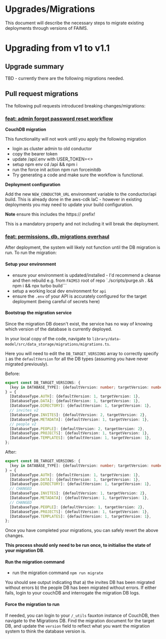 # Upgrades/Migrations

This document will describe the necessary steps to migrate existing deployments through versions of FAIMS.

# Upgrading from v1 to v1.1

## Upgrade summary

TBD - currently there are the following migrations needed.

## Pull request migrations

The following pull requests introduced breaking changes/migrations:

### [feat: admin forgot password reset workflow](https://github.com/FAIMS/FAIMS3/pull/1334)

**CouchDB migration**

This functionality will not work until you apply the following migration

- login as cluster admin to old conductor
- copy the bearer token
- update /api/.env with USER_TOKEN=<>
- setup npm env cd /api && npm i
- run the force init action npm run forceinitdb
- Try generating a code and make sure the workflow is functional.

**Deployment configuration**

Add the new `NEW_CONDUCTOR_URL` environment variable to the conductor/api build. This is already done in the aws-cdk IaC - however in existing deployments you may need to update your build configuration.

**Note** ensure this includes the https:// prefix!

This is a mandatory property and not including it will break the deployment.

### [feat: permissions, db, migrations overhaul](https://github.com/FAIMS/FAIMS3/pull/1380)

After deployment, the system will likely not function until the DB migration is run. To run the migration:

#### Setup your environment

- ensure your environment is updated/installed - I'd recommend a cleanse and then rebuild e.g. from `FAIMS3` root of repo `./scripts/purge.sh . && npm i && npx turbo build```
- setup a working local dev environment for `api`
- ensure the `.env` of your API is accurately configured for the target deployment (being careful of secrets here)

#### Bootstrap the migration service

Since the migration DB doesn't exist, the service has no way of knowing which version of the database is currently deployed.

In your local copy of the code, navigate to `library/data-model/src/data_storage/migrations/migrations.ts`.

Here you will need to edit the `DB_TARGET_VERSIONS` array to correctly specify `1` as the `defaultVersion` for all the DB types (assuming you have never migrated previously).

Before:

```typescript
export const DB_TARGET_VERSIONS: {
  [key in DATABASE_TYPE]: {defaultVersion: number; targetVersion: number};
} = {
  [DatabaseType.AUTH]: {defaultVersion: 1, targetVersion: 1},
  [DatabaseType.DATA]: {defaultVersion: 1, targetVersion: 1},
  [DatabaseType.DIRECTORY]: {defaultVersion: 1, targetVersion: 1},
  // invites v2
  [DatabaseType.INVITES]: {defaultVersion: 2, targetVersion: 2},
  [DatabaseType.METADATA]: {defaultVersion: 1, targetVersion: 1},
  // people v2
  [DatabaseType.PEOPLE]: {defaultVersion: 2, targetVersion: 2},
  [DatabaseType.PROJECTS]: {defaultVersion: 1, targetVersion: 1},
  [DatabaseType.TEMPLATES]: {defaultVersion: 1, targetVersion: 1},
};
```

After:

```typescript
export const DB_TARGET_VERSIONS: {
  [key in DATABASE_TYPE]: {defaultVersion: number; targetVersion: number};
} = {
  [DatabaseType.AUTH]: {defaultVersion: 1, targetVersion: 1},
  [DatabaseType.DATA]: {defaultVersion: 1, targetVersion: 1},
  [DatabaseType.DIRECTORY]: {defaultVersion: 1, targetVersion: 1},
  // CHANGED
  [DatabaseType.INVITES]: {defaultVersion: 1, targetVersion: 2},
  [DatabaseType.METADATA]: {defaultVersion: 1, targetVersion: 1},
  // CHANGED
  [DatabaseType.PEOPLE]: {defaultVersion: 1, targetVersion: 2},
  [DatabaseType.PROJECTS]: {defaultVersion: 1, targetVersion: 1},
  [DatabaseType.TEMPLATES]: {defaultVersion: 1, targetVersion: 1},
};
```

Once you have completed your migrations, you can safely revert the above changes.

**This process should only need to be run once, to initialise the state of your migration DB**.

#### Run the migration command

- run the migration command `npm run migrate`

You should see output indicating that a) the invites DB has been migrated without errors b) the people DB has been migrated without errors. If either fails, login to your couchDB and interrogate the migration DB logs.

#### Force the migration to run 

If needed, you can login to your `/_utils` fauxton instance of CouchDB, then navigate to the Migrations DB. Find the migration document for the target DB, and update the `version` field to reflect what you want the migration system to think the database version is.
